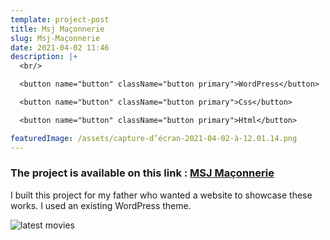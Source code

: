 ```yaml
---
template: project-post
title: Msj Maçonnerie
slug: Msj-Maçonnerie
date: 2021-04-02 11:46
description: |+
  <br/>

  <button name="button" className="button primary">WordPress</button>

  <button name="button" className="button primary">Css</button>

  <button name="button" className="button primary">Html</button>

featuredImage: /assets/capture-d’écran-2021-04-02-à-12.01.14.png
---
```


### The project is available on this link : [MSJ Maçonnerie](https://msjmaconnerie.fr/)

I built this project for my father who wanted a website to showcase these works. I used an existing WordPress theme.

<div class="kg-width-full">

![latest movies](/assets/msj-maçonnerie.jpg)

</div>



